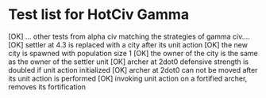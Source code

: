 Test list for HotCiv Gamma
===================

[OK] ... other tests from alpha civ matching the strategies of gamma civ....
[OK] settler at 4.3 is replaced with a city after its unit action 
[OK] the new city is spawned with population size 1
[OK] the owner of the city is the same as the owner of the settler unit 
[OK] archer at 2dot0 defensive strength is doubled if unit action initialized 
[OK] archer at 2dot0 can not be moved after its unit action is performed 
[OK] invoking unit action on a fortified archer, removes its fortification 

